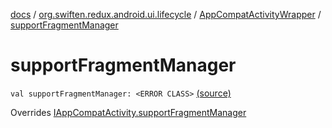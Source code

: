 [docs](../../index.md) / [org.swiften.redux.android.ui.lifecycle](../index.md) / [AppCompatActivityWrapper](index.md) / [supportFragmentManager](./support-fragment-manager.md)

# supportFragmentManager

`val supportFragmentManager: <ERROR CLASS>` [(source)](https://github.com/protoman92/KotlinRedux/tree/master/android/android-lifecycle/src/main/java/org/swiften/redux/android/ui/lifecycle/AndroidFragment.kt#L22)

Overrides [IAppCompatActivity.supportFragmentManager](../-i-app-compat-activity/support-fragment-manager.md)

